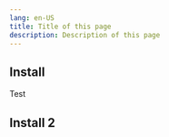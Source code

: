 ```yaml
---
lang: en-US
title: Title of this page
description: Description of this page
---
```


## Install

Test

## Install 2
